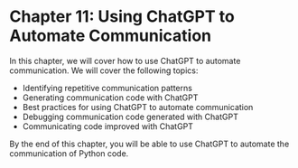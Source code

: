 # Chapter 11: Using ChatGPT to Automate Communication

In this chapter, we will cover how to use ChatGPT to automate communication. We will cover the following topics:

- Identifying repetitive communication patterns
- Generating communication code with ChatGPT
- Best practices for using ChatGPT to automate communication
- Debugging communication code generated with ChatGPT
- Communicating code improved with ChatGPT

By the end of this chapter, you will be able to use ChatGPT to automate the communication of Python code.